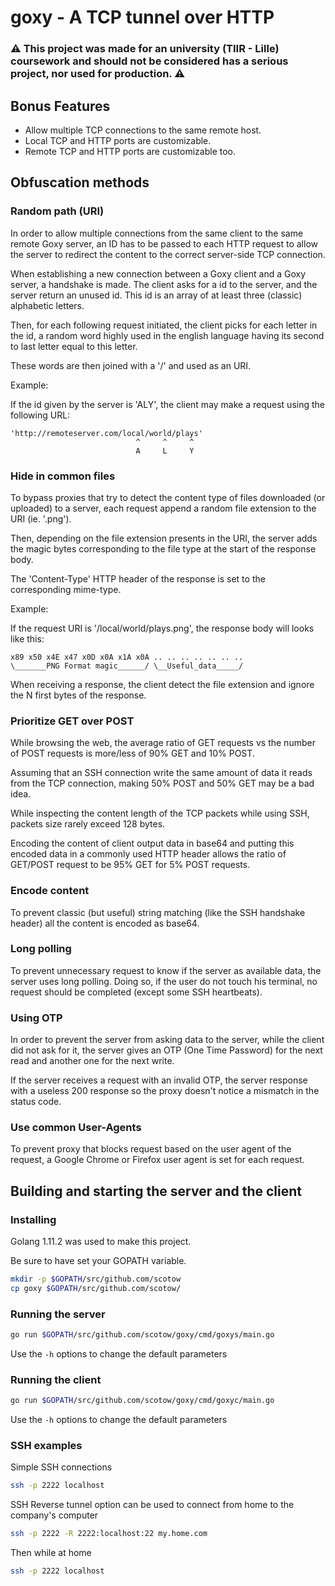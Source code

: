 # goxy - A TCP tunnel over HTTP

### ⚠️ This project was made for an university (TIIR - Lille) coursework and should not be considered has a serious project, nor used for production. ⚠️


## Bonus Features

* Allow multiple TCP connections to the same remote host.
* Local TCP and HTTP ports are customizable.
* Remote TCP and HTTP ports are customizable too.


## Obfuscation methods

### Random path (URI)

In order to allow multiple connections from the same client to the same remote Goxy server, an ID has to be passed to each HTTP request to allow the server to redirect the content to the correct server-side TCP connection.

When establishing a new connection between a Goxy client and a Goxy server, a handshake is made. The client asks for a id to the server, and the server return an unused id. This id is an array of at least three (classic) alphabetic letters.

Then, for each following request initiated, the client picks for each letter in the id, a random word highly used in the english language having its second to last letter equal to this letter.

These words are then joined with a '/' and used as an URI.

Example:

If the id given by the server is 'ALY', the client may make a request using the following URL: 

```text
'http://remoteserver.com/local/world/plays'
                            ^     ^     ^
                            A     L     Y
```


### Hide in common files 

To bypass proxies that try to detect the content type of files downloaded (or uploaded) to a server, each request append a random file extension to the URI (ie. '.png').

Then, depending on the file extension presents in the URI, the server adds the magic bytes corresponding to the file type at the start of the response body.

The 'Content-Type' HTTP header of the response is set to the corresponding mime-type.

Example:

If the request URI is '/local/world/plays.png', the response body will looks like this: 

```text
x89 x50 x4E x47 x0D x0A x1A x0A .. .. .. .. .. .. ..
\_______PNG Format magic______/ \__Useful_data_____/

```

When receiving a response, the client detect the file extension and ignore the N first bytes of the response. 


### Prioritize GET over POST

While browsing the web, the average ratio of GET requests vs the number of POST requests is more/less of 90% GET and 10% POST.

Assuming that an SSH connection write the same amount of data it reads from the TCP connection, making 50% POST and 50% GET may be a bad idea.

While inspecting the content length of the TCP packets while using SSH, packets size rarely exceed 128 bytes.

Encoding the content of client output data in base64 and putting this encoded data in a commonly used HTTP header allows the ratio of GET/POST request to be 95% GET for 5% POST requests. 


### Encode content

To prevent classic (but useful) string matching (like the SSH handshake header) all the content is encoded as base64.


### Long polling

To prevent unnecessary request to know if the server as available data, the server uses long polling. Doing so, if the user do not touch his terminal, no request should be completed (except some SSH heartbeats).


### Using OTP

In order to prevent the server from asking data to the server, while the client did not ask for it, the server gives an OTP (One Time Password) for the next read and another one for the next write.

If the server receives a request with an invalid OTP, the server response with a useless 200 response so the proxy doesn't notice a mismatch in the status code.


### Use common User-Agents

To prevent proxy that blocks request based on the user agent of the request, a Google Chrome or Firefox user agent is set for each request.


## Building and starting the server and the client

### Installing

Golang 1.11.2 was used to make this project.

Be sure to have set your GOPATH variable.

```sh
mkdir -p $GOPATH/src/github.com/scotow
cp goxy $GOPATH/src/github.com/scotow/
```


### Running the server

```sh
go run $GOPATH/src/github.com/scotow/goxy/cmd/goxys/main.go
```

Use the `-h` options to change the default parameters


### Running the client

```sh
go run $GOPATH/src/github.com/scotow/goxy/cmd/goxyc/main.go

```

Use the `-h` options to change the default parameters


### SSH examples

Simple SSH connections

```sh
ssh -p 2222 localhost
```

SSH Reverse tunnel option can be used to connect from home to the company's computer

```sh
ssh -p 2222 -R 2222:localhost:22 my.home.com
```

Then while at home

```sh
ssh -p 2222 localhost
```
